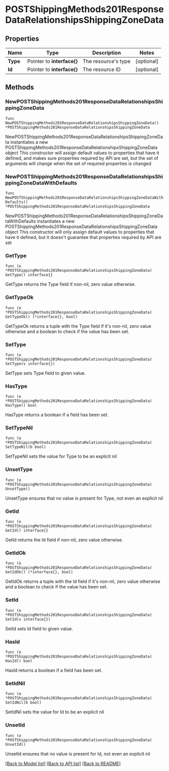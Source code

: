 # POSTShippingMethods201ResponseDataRelationshipsShippingZoneData

## Properties

Name | Type | Description | Notes
------------ | ------------- | ------------- | -------------
**Type** | Pointer to **interface{}** | The resource&#39;s type | [optional] 
**Id** | Pointer to **interface{}** | The resource ID | [optional] 

## Methods

### NewPOSTShippingMethods201ResponseDataRelationshipsShippingZoneData

`func NewPOSTShippingMethods201ResponseDataRelationshipsShippingZoneData() *POSTShippingMethods201ResponseDataRelationshipsShippingZoneData`

NewPOSTShippingMethods201ResponseDataRelationshipsShippingZoneData instantiates a new POSTShippingMethods201ResponseDataRelationshipsShippingZoneData object
This constructor will assign default values to properties that have it defined,
and makes sure properties required by API are set, but the set of arguments
will change when the set of required properties is changed

### NewPOSTShippingMethods201ResponseDataRelationshipsShippingZoneDataWithDefaults

`func NewPOSTShippingMethods201ResponseDataRelationshipsShippingZoneDataWithDefaults() *POSTShippingMethods201ResponseDataRelationshipsShippingZoneData`

NewPOSTShippingMethods201ResponseDataRelationshipsShippingZoneDataWithDefaults instantiates a new POSTShippingMethods201ResponseDataRelationshipsShippingZoneData object
This constructor will only assign default values to properties that have it defined,
but it doesn't guarantee that properties required by API are set

### GetType

`func (o *POSTShippingMethods201ResponseDataRelationshipsShippingZoneData) GetType() interface{}`

GetType returns the Type field if non-nil, zero value otherwise.

### GetTypeOk

`func (o *POSTShippingMethods201ResponseDataRelationshipsShippingZoneData) GetTypeOk() (*interface{}, bool)`

GetTypeOk returns a tuple with the Type field if it's non-nil, zero value otherwise
and a boolean to check if the value has been set.

### SetType

`func (o *POSTShippingMethods201ResponseDataRelationshipsShippingZoneData) SetType(v interface{})`

SetType sets Type field to given value.

### HasType

`func (o *POSTShippingMethods201ResponseDataRelationshipsShippingZoneData) HasType() bool`

HasType returns a boolean if a field has been set.

### SetTypeNil

`func (o *POSTShippingMethods201ResponseDataRelationshipsShippingZoneData) SetTypeNil(b bool)`

 SetTypeNil sets the value for Type to be an explicit nil

### UnsetType
`func (o *POSTShippingMethods201ResponseDataRelationshipsShippingZoneData) UnsetType()`

UnsetType ensures that no value is present for Type, not even an explicit nil
### GetId

`func (o *POSTShippingMethods201ResponseDataRelationshipsShippingZoneData) GetId() interface{}`

GetId returns the Id field if non-nil, zero value otherwise.

### GetIdOk

`func (o *POSTShippingMethods201ResponseDataRelationshipsShippingZoneData) GetIdOk() (*interface{}, bool)`

GetIdOk returns a tuple with the Id field if it's non-nil, zero value otherwise
and a boolean to check if the value has been set.

### SetId

`func (o *POSTShippingMethods201ResponseDataRelationshipsShippingZoneData) SetId(v interface{})`

SetId sets Id field to given value.

### HasId

`func (o *POSTShippingMethods201ResponseDataRelationshipsShippingZoneData) HasId() bool`

HasId returns a boolean if a field has been set.

### SetIdNil

`func (o *POSTShippingMethods201ResponseDataRelationshipsShippingZoneData) SetIdNil(b bool)`

 SetIdNil sets the value for Id to be an explicit nil

### UnsetId
`func (o *POSTShippingMethods201ResponseDataRelationshipsShippingZoneData) UnsetId()`

UnsetId ensures that no value is present for Id, not even an explicit nil

[[Back to Model list]](../README.md#documentation-for-models) [[Back to API list]](../README.md#documentation-for-api-endpoints) [[Back to README]](../README.md)


